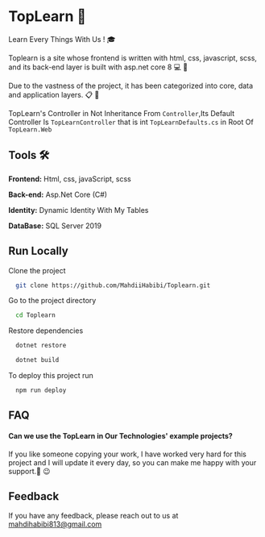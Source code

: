 

# TopLearn 💫

Learn Every Things With Us ! 🎓 

Toplearn is a site whose frontend is written with html, css, javascript, scss, and its back-end layer is built with asp.net core 8  💻 📝

Due to the vastness of the project, it has been categorized into core, data and application layers. 📋 📁 

TopLearn's Controller in Not Inheritance From `Controller`,Its Default Controller Is `TopLearnController` that is int `TopLearnDefaults.cs` in Root Of `TopLearn.Web` 
## Tools 🛠  

**Frontend:** Html, css, javaScript, scss

**Back-end:** Asp.Net Core (C#)

**Identity:** Dynamic Identity With My Tables 

**DataBase:** SQL Server 2019



## Run Locally

Clone the project

```bash
  git clone https://github.com/MahdiiHabibi/Toplearn.git
```

Go to the project directory

```bash
  cd Toplearn
```

Restore dependencies

```bash
  dotnet restore
```

```bash
  dotnet build
```

To deploy this project run

```bash
  npm run deploy
```


## FAQ

#### Can we use the TopLearn in Our Technologies' example projects?

If you like someone copying your work, I have worked very hard for this project and I will update it every day, so you can make me happy with your support.💓 😉




## Feedback

If you have any feedback, please reach out to us at mahdihabibi813@gmail.com

